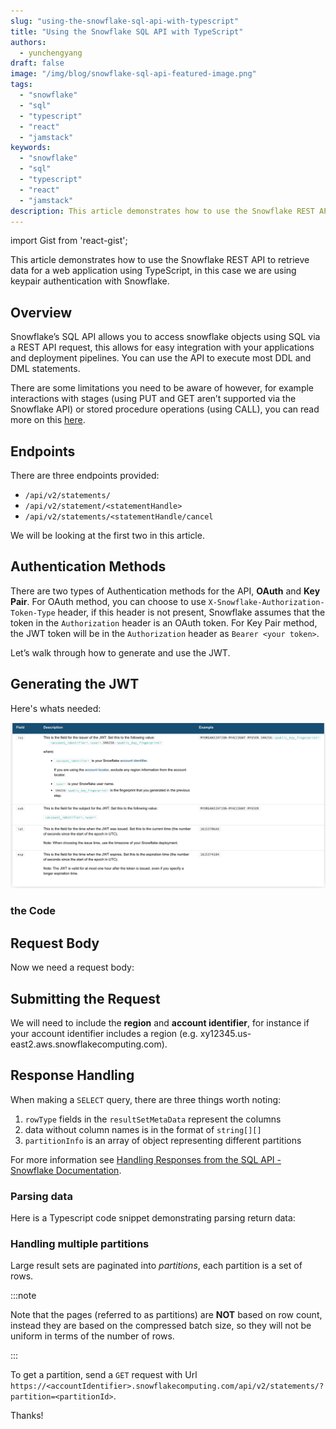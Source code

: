 ```yaml
---
slug: "using-the-snowflake-sql-api-with-typescript"
title: "Using the Snowflake SQL API with TypeScript"
authors:	
  - yunchengyang
draft: false
image: "/img/blog/snowflake-sql-api-featured-image.png"
tags: 
  - "snowflake"
  - "sql"
  - "typescript"
  - "react"
  - "jamstack"  
keywords:	
  - "snowflake"
  - "sql"
  - "typescript"
  - "react"
  - "jamstack"
description: This article demonstrates how to use the Snowflake REST API to retrieve data for a web application using TypeScript
---
```


import Gist from 'react-gist';

This article demonstrates how to use the Snowflake REST API to retrieve data for a web application using TypeScript, in this case we are using keypair authentication with Snowflake.  

## Overview

Snowflake’s SQL API allows you to access snowflake objects using SQL via a REST API request, this allows for easy integration with your applications and deployment pipelines. You can use the API to execute most DDL and DML statements.  

There are some limitations you need to be aware of however, for example interactions with stages (using PUT and GET aren’t supported via the Snowflake API) or stored procedure operations (using CALL), you can read more on this [here](https://docs.snowflake.com/en/developer-guide/sql-api/intro.html#limitations-of-the-sql-api).  


## Endpoints

There are three endpoints provided:  

- `/api/v2/statements/`
- `/api/v2/statement/<statementHandle>`
- `/api/v2/statements/<statementHandle/cancel`

We will be looking at the first two in this article.  

## Authentication Methods

There are two types of Authentication methods for the API, __OAuth__ and __Key Pair__. For OAuth method, you can choose to use `X-Snowflake-Authorization-Token-Type` header, if this header is not present, Snowflake assumes that the token in the `Authorization` header is an OAuth token. For Key Pair method, the JWT token will be in the `Authorization` header as `Bearer <your token>`.  

Let’s walk through how to generate and use the JWT.  

## Generating the JWT

Here's whats needed:  

[![Snowflake JWT](images/snowflake-jwt.png)](images/snowflake-jwt.png)

### the Code

<Gist id="6fbe63cace2ad993ac06b324954b7daa" 
/>

## Request Body

Now we need a request body:  

<Gist id="ae0ebbedf51f232e7147e72f11007b68" 
/>

## Submitting the Request

We will need to include the __region__ and __account identifier__, for instance if your account identifier includes a region (e.g. xy12345.us-east2.aws.snowflakecomputing.com).  

<Gist id="535123dda1536b5a48c6213470e83d6f" 
/>

## Response Handling

When making a `SELECT` query, there are three things worth noting:  
1.	`rowType` fields in the `resultSetMetaData` represent the columns
2.	data without column names is in the format of `string[][]`
3.	`partitionInfo` is an array of object representing different partitions

For more information see [Handling Responses from the SQL API - Snowflake Documentation](https://docs.snowflake.com/en/developer-guide/sql-api/handling-responses.html).  

### Parsing data

Here is a Typescript code snippet demonstrating parsing return data:  

<Gist id="d397621879b063ea0761233984aafe69" 
/>

### Handling multiple partitions

Large result sets are paginated into *partitions*, each partition is a set of rows.

:::note

Note that the pages (referred to as partitions) are __NOT__ based on row count, instead they are based on the compressed batch size, so they will not be uniform in terms of the number of rows.

:::

To get a partition, send a `GET` request with Url `https://<accountIdentifier>.snowflakecomputing.com/api/v2/statements/?partition=<partitionId>`.  

<Gist id="7f2b0443a9ca5e8284b987a9e84ca301" 
/>

Thanks!  





